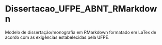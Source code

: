 # Dissertacao_UFPE_ABNT_RMarkdown
Modelo de dissertação/monografia em RMarkdown formatado em LaTex de acordo com as exigências estabelecidas pela UFPE.
